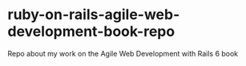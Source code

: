 # ruby-on-rails-agile-web-development-book-repo
Repo about my work on the Agile Web Development with Rails 6 book
